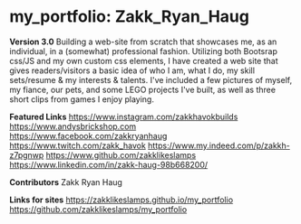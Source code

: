 # my_portfolio: Zakk_Ryan_Haug

**Version 3.0**
Building a web-site from scratch that showcases me, as an individual, in a (somewhat) professional fashion. 
Utilizing both Bootsrap css/JS and my own custom css elements, I have created a web site that gives readers/visitors 
a basic idea of who I am, what I do, my skill sets/resume & my interests & talents. 
I've included a few pictures of myself, my fiance, our pets, and some LEGO projects I've built, as well as three short
clips from games I enjoy playing. 

**Featured Links**
https://www.instagram.com/zakkhavokbuilds
https://www.andysbrickshop.com
https://www.facebook.com/zakkryanhaug
https://www.twitch.com/zakk_havok
https://www.my.indeed.com/p/zakkh-z7pgnwp
https://www.github.com/zakklikeslamps
https://www.linkedin.com/in/zakk-haug-98b668200/

**Contributors**
Zakk Ryan Haug

**Links for sites**
https://zakklikeslamps.github.io/my_portfolio
https://github.com/zakklikeslamps/my_portfolio